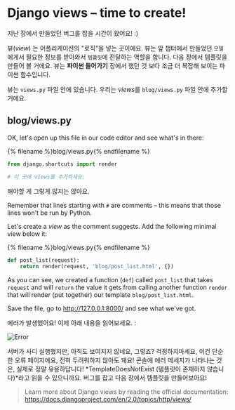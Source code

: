 # Django views – time to create!

지난 장에서 만들었던 버그를 잡을 시간이 왔어요! :)

뷰(*view*) 는 어플리케이션의 "로직"을 넣는 곳이에요. 뷰는 앞 챕터에서 만들었던 `모델`에게서 필요한 정보를 받아와서 `템플릿`에 전달하는 역할을 합니다. 다음 장에서 템플릿을 만들어 볼 거에요. 뷰는 **파이썬 들어가기** 장에서 했던 것 보다 조금 더 복잡해 보이는 파이썬 함수입니다.

뷰는 `views.py` 파일 안에 있습니다. 우리는 *views*를 `blog/views.py` 파일 안에 추가할 거에요.

## blog/views.py

OK, let's open up this file in our code editor and see what's in there:

{% filename %}blog/views.py{% endfilename %}

```python
from django.shortcuts import render

# 이 곳에 views를 추가하세요.
```

해야할 게 그렇게 많지는 않아요.

Remember that lines starting with `#` are comments – this means that those lines won't be run by Python.

Let's create a *view* as the comment suggests. Add the following minimal view below it:

{% filename %}blog/views.py{% endfilename %}

```python
def post_list(request):
    return render(request, 'blog/post_list.html', {})
```

As you can see, we created a function (`def`) called `post_list` that takes `request` and will `return` the value it gets from calling another function `render` that will render (put together) our template `blog/post_list.html`.

Save the file, go to http://127.0.0.1:8000/ and see what we've got.

에러가 발생했어요! 이제 아래 내용을 읽어보세요. :

![Error](images/error.png)

서버가 사디 실행했지만, 아직도 보여지지 않네요, 그렇죠? 걱정하지마세요, 이건 단순한 오류 페이지에요, 전혀 두려워하지 않아도 돼요! 콘솔에 에러 메세지가 나타나는 것은, 실제로 정말 유용하답니다! *TemplateDoesNotExist (템플릿이 존재하지 않습니다)*라고 읽을 수 있으니까요. 버그를 잡고 다음 장에서 템플릿을 만들어보아요!

> Learn more about Django views by reading the official documentation: https://docs.djangoproject.com/en/2.0/topics/http/views/